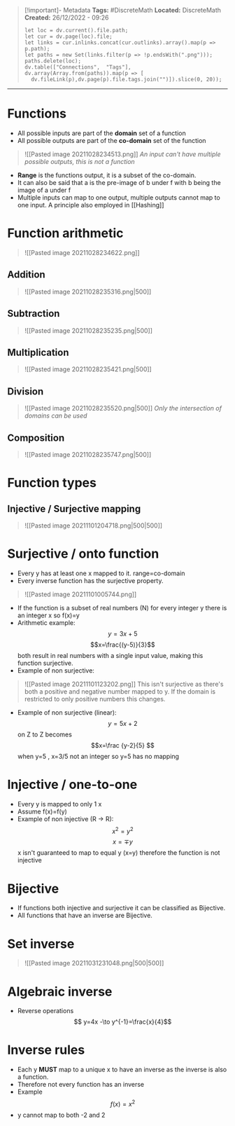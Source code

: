 > [!important]- Metadata
> **Tags:** #DiscreteMath 
> **Located:** DiscreteMath
> **Created:** 26/12/2022 - 09:26
> ```dataviewjs
>let loc = dv.current().file.path;
>let cur = dv.page(loc).file;
>let links = cur.inlinks.concat(cur.outlinks).array().map(p => p.path);
>let paths = new Set(links.filter(p => !p.endsWith(".png")));
>paths.delete(loc);
>dv.table(["Connections",  "Tags"], dv.array(Array.from(paths)).map(p => [
>   dv.fileLink(p),dv.page(p).file.tags.join("")]).slice(0, 20));
> ```

___
# Functions
- All possible inputs are part of the **domain** set of a function
- All possible outputs are part of the **co-domain** set of the function 

> ![[Pasted image 20211028234513.png]]
*An input can't have multiple possible outputs, this is not a function*
- **Range** is the functions output, it is a subset of the co-domain.
- It can also be said that a is the pre-image of b under f with b being the image of a under f
- Multiple inputs can map to one output, multiple outputs cannot map to one input. A principle also employed in [[Hashing]]

# Function arithmetic
> ![[Pasted image 20211028234622.png]]

## Addition
> ![[Pasted image 20211028235316.png|500]]
## Subtraction
> ![[Pasted image 20211028235235.png|500]]
## Multiplication
> ![[Pasted image 20211028235421.png|500]]
## Division
> ![[Pasted image 20211028235520.png|500]]
*Only the intersection of domains can be used*
## Composition
> ![[Pasted image 20211028235747.png|500]]

# Function types
## Injective / Surjective mapping  
>![[Pasted image 20211101204718.png|500|500]]

# Surjective / onto function
- Every y has at least one x mapped to it. range=co-domain
- Every inverse function has the surjective property.
>![[Pasted image 20211101005744.png]]
- If the function is a subset of real numbers (N) for every integer y there is an integer x so f(x)=y
- Arithmetic example:
$$y=3x+5$$
$$x=\frac{(y-5)}{3}$$
both result in real numbers with a single input value, making this function surjective.
- Example of non surjective:
>![[Pasted image 20211101123202.png]]
This isn't surjective as there's both a positive and negative number mapped to y. If the domain is restricted to only positive numbers this changes.
- Example of non surjective (linear):
$$y=5x+2$$
on Z to Z becomes
$$x=\frac {y-2}{5} $$
when y=5 , x=3/5 not an integer so y=5 has no mapping


# Injective / one-to-one
- Every y is mapped to only 1 x
- Assume f(x)=f(y)
- Example of non injective (R -> R):
$$ x^2=y^2$$
$$x=\mp y$$
 x isn't guaranteed to map to equal y (x=y) therefore the function is not injective

# Bijective
- If functions both injective and surjective it can be classified as Bijective.
- All functions that have an inverse are Bijective.

# Set inverse
>![[Pasted image 20211031231048.png|500|500]]
# Algebraic inverse
- Reverse operations
$$ y=4x -\to y^{-1}=\frac{x}{4}$$
# Inverse rules
- Each y **MUST** map to a unique x to have an inverse as the inverse is also a function.
- Therefore not every function has an inverse
- Example
$$ f(x)=x^2$$
- y cannot map to both -2 and 2


